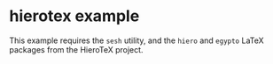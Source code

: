 # hierotex example

This example requires the `sesh` utility, and the `hiero` and `egypto` LaTeX packages from the HieroTeX project.

